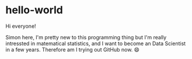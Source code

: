 # hello-world

Hi everyone!

Simon here, I'm pretty new to this programming thing but I'm really intressted in matematical statistics, and I want to become an Data Scientist in a few years. Therefore am I trying out GitHub now. :smile:
